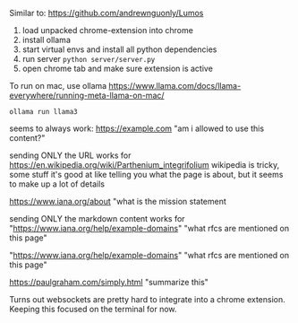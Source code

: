 Similar to:
https://github.com/andrewnguonly/Lumos

1. load unpacked chrome-extension into chrome
2. install ollama 
3. start virtual envs and install all python dependencies
4. run server `python server/server.py`
5. open chrome tab and make sure extension is active



To run on mac, use ollama
https://www.llama.com/docs/llama-everywhere/running-meta-llama-on-mac/

`ollama run llama3`

seems to always work:
https://example.com
"am i allowed to use this content?"

sending ONLY the URL works for 
https://en.wikipedia.org/wiki/Parthenium_integrifolium
wikipedia is tricky, some stuff it's good at like telling you what the page is about,  but it seems to make up a lot of details

https://www.iana.org/about
"what is the mission statement 

sending ONLY the markdown content works for
"https://www.iana.org/help/example-domains"
"what rfcs are mentioned on this page"

"https://www.iana.org/help/example-domains"
"what rfcs are mentioned on this page"

https://paulgraham.com/simply.html
"summarize this"

Turns out websockets are pretty hard to integrate into a chrome extension. Keeping this focused on the terminal for now. 